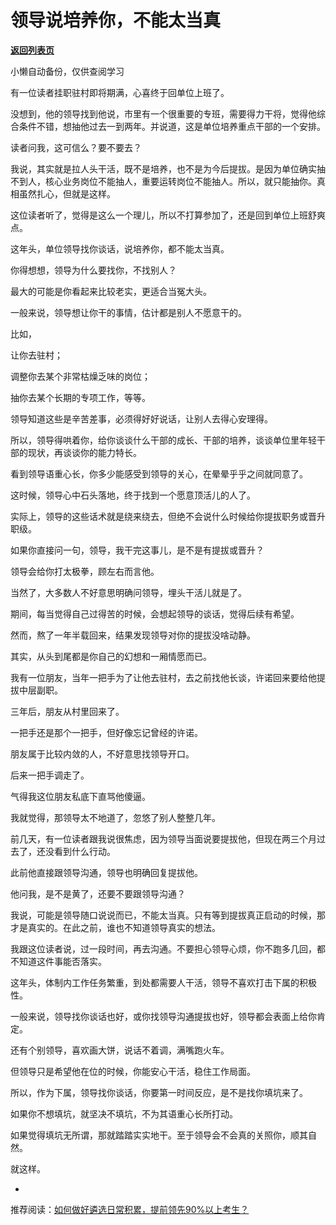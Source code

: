 # 领导说培养你，不能太当真

[**返回列表页**](/gzh/费曼的小茶馆)

小懒自动备份，仅供查阅学习

有一位读者挂职驻村即将期满，心喜终于回单位上班了。

  

没想到，他的领导找到他说，市里有一个很重要的专班，需要得力干将，觉得他综合条件不错，想抽他过去一到两年。并说道，这是单位培养重点干部的一个安排。

  

读者问我，这可信么？要不要去？

  

我说，其实就是拉人头干活，既不是培养，也不是为今后提拔。是因为单位确实抽不到人，核心业务岗位不能抽人，重要运转岗位不能抽人。所以，就只能抽你。真相虽然扎心，但就是这样。

  

这位读者听了，觉得是这么一个理儿，所以不打算参加了，还是回到单位上班舒爽点。

  

这年头，单位领导找你谈话，说培养你，都不能太当真。

  

你得想想，领导为什么要找你，不找别人？

  

最大的可能是你看起来比较老实，更适合当冤大头。

  

一般来说，领导想让你干的事情，估计都是别人不愿意干的。

  

比如，

  

让你去驻村；

  

调整你去某个非常枯燥乏味的岗位；

  

抽你去某个长期的专项工作，等等。

  

领导知道这些是辛苦差事，必须得好好说话，让别人去得心安理得。

  

所以，领导得哄着你，给你谈谈什么干部的成长、干部的培养，谈谈单位里年轻干部的现状，再谈谈你的能力特长。

  

看到领导语重心长，你多少能感受到领导的关心，在晕晕乎乎之间就同意了。

  

这时候，领导心中石头落地，终于找到一个愿意顶活儿的人了。

  

实际上，领导的这些话术就是绕来绕去，但绝不会说什么时候给你提拔职务或晋升职级。

  

如果你直接问一句，领导，我干完这事儿，是不是有提拔或晋升？

  

领导会给你打太极拳，顾左右而言他。

  

当然了，大多数人不好意思明确问领导，埋头干活儿就是了。

  

期间，每当觉得自己过得苦的时候，会想起领导的谈话，觉得后续有希望。  

  

然而，熬了一年半载回来，结果发现领导对你的提拔没啥动静。

  

其实，从头到尾都是你自己的幻想和一厢情愿而已。

  

我有一位朋友，当年一把手为了让他去驻村，去之前找他长谈，许诺回来要给他提拔中层副职。

  

三年后，朋友从村里回来了。

  

一把手还是那个一把手，但好像忘记曾经的许诺。

  

朋友属于比较内敛的人，不好意思找领导开口。

  

后来一把手调走了。

  

气得我这位朋友私底下直骂他傻逼。

  

我就觉得，那领导太不地道了，忽悠了别人整整几年。

  

前几天，有一位读者跟我说很焦虑，因为领导当面说要提拔他，但现在两三个月过去了，还没看到什么行动。

  

此前他直接跟领导沟通，领导也明确回复提拔他。

  

他问我，是不是黄了，还要不要跟领导沟通？

  

我说，可能是领导随口说说而已，不能太当真。只有等到提拔真正启动的时候，那才是真实的。在此之前，谁也不知道领导真实的想法。

  

我跟这位读者说，过一段时间，再去沟通。不要担心领导心烦，你不跑多几回，都不知道这件事能否落实。

  

这年头，体制内工作任务繁重，到处都需要人干活，领导不喜欢打击下属的积极性。

  

一般来说，领导找你谈话也好，或你找领导沟通提拔也好，领导都会表面上给你肯定。

  

还有个别领导，喜欢画大饼，说话不着调，满嘴跑火车。

  

但领导只是希望他在位的时候，你能安心干活，稳住工作局面。

  

所以，作为下属，领导找你谈话，你要第一时间反应，是不是找你填坑来了。

  

如果你不想填坑，就坚决不填坑，不为其语重心长所打动。

  

如果觉得填坑无所谓，那就踏踏实实地干。至于领导会不会真的关照你，顺其自然。

  

就这样。

  

-  

推荐阅读：[如何做好遴选日常积累，提前领先90%以上考生？](http://mp.weixin.qq.com/s?__biz=MzkzMDM0NzA3Mw==&mid=2247487569&idx=1&sn=2cf36c1bfea25bf77fc25ee685876438&chksm=c27af17ff50d78694b6e03e7f53c8d63d1dfa6102476506f80c442022159236a10662bd00da8&scene=21#wechat_redirect)  

